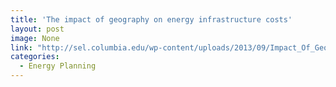 ```yaml
---
title: 'The impact of geography on energy infrastructure costs'
layout: post
image: None
link: "http://sel.columbia.edu/wp-content/uploads/2013/09/Impact_Of_Geography_on_Infrastructure_Costs.pdf"
categories:
  - Energy Planning
---
```

